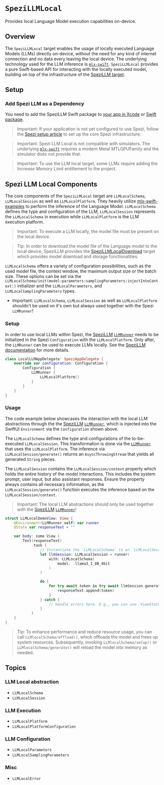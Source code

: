 # ``SpeziLLMLocal``

<!--
#
# This source file is part of the Stanford Spezi open source project
#
# SPDX-FileCopyrightText: 2024 Stanford University and the project authors (see CONTRIBUTORS.md)
#
# SPDX-License-Identifier: MIT
#       
-->

Provides local Language Model execution capabilities on-device.

## Overview


The ``SpeziLLMLocal`` target enables the usage of locally executed Language Models (LLMs) directly on-device, without the need for any kind of internet connection and no data every leaving the local device. The underlying technology used for the LLM inference is [`mlx-swift`](https://github.com/ml-explore/mlx-swift). ``SpeziLLMLocal`` provides a pure Swift-based API for interacting with the locally executed model, building on top of the infrastructure of the [SpeziLLM target](https://swiftpackageindex.com/stanfordspezi/spezillm/documentation/spezillm).

## Setup

### Add Spezi LLM as a Dependency

You need to add the SpeziLLM Swift package to
[your app in Xcode](https://developer.apple.com/documentation/xcode/adding-package-dependencies-to-your-app#) or
[Swift package](https://developer.apple.com/documentation/xcode/creating-a-standalone-swift-package-with-xcode#Add-a-dependency-on-another-Swift-package).

> Important: If your application is not yet configured to use Spezi, follow the [Spezi setup article](https://swiftpackageindex.com/stanfordspezi/spezi/documentation/spezi/initial-setup) to set up the core Spezi infrastructure.
 
> Important: Spezi LLM Local is not compatible with simulators. The underlying [`mlx-swift`](https://github.com/ml-explore/mlx-swift) requires a modern Metal MTLGPUFamily and the simulator does not provide that.

> Important: To use the LLM local target, some LLMs require adding the *Increase Memory Limit* entitlement to the project.

## Spezi LLM Local Components

The core components of the ``SpeziLLMLocal`` target are ``LLMLocalSchema``, ``LLMLocalSession`` as well as ``LLMLocalPlatform``. They heavily utilize [mlx-swift-examples](https://github.com/ml-explore/mlx-swift-examples) to perform the inference of the Language Model. ``LLMLocalSchema`` defines the type and configuration of the LLM, ``LLMLocalSession`` represents the ``LLMLocalSchema`` in execution while ``LLMLocalPlatform`` is the LLM execution platform.

> Important: To execute a LLM locally, the model file must be present on the local device.

> Tip: In order to download the model file of the Language model to the local device, SpeziLLM provides the [SpeziLLMLocalDownload](https://swiftpackageindex.com/stanfordspezi/spezillm/documentation/spezillmlocaldownload) target which provides model download and storage functionalities.

``LLMLocalSchema`` offers a variety of configuration possibilities, such as the used model file, the context window, the maximum output size or the batch size. These options can be set via the ``LLMLocalSchema/init(model:parameters:samplingParameters:injectIntoContext:)`` initializer and the ``LLMLocalParameters``, and ``LLMLocalSamplingParameters`` types.

- Important: ``LLMLocalSchema``, ``LLMLocalSession`` as well as ``LLMLocalPlatform`` shouldn't be used on it's own but always used together with the Spezi `LLMRunner`!

### Setup

In order to use local LLMs within Spezi, the [SpeziLLM](https://swiftpackageindex.com/stanfordspezi/spezillm/documentation/spezillm) [`LLMRunner`](https://swiftpackageindex.com/stanfordspezi/spezillm/documentation/spezillm/llmrunner) needs to be initialized in the Spezi `Configuration` with the ``LLMLocalPlatform``. Only after, the `LLMRunner` can be used to execute LLMs locally.
See the [SpeziLLM documentation](https://swiftpackageindex.com/stanfordspezi/spezillm/documentation/spezillm) for more details.

```swift
class LocalLLMAppDelegate: SpeziAppDelegate {
    override var configuration: Configuration {
        Configuration {
            LLMRunner {
                LLMLocalPlatform()
            }
        }
    }
}
```

### Usage

The code example below showcases the interaction with the local LLM abstractions through the the [SpeziLLM](https://swiftpackageindex.com/stanfordspezi/spezillm/documentation/spezillm) [`LLMRunner`](https://swiftpackageindex.com/stanfordspezi/spezillm/documentation/spezillm/llmrunner), which is injected into the SwiftUI `Environment` via the `Configuration` shown above.

The ``LLMLocalSchema`` defines the type and configurations of the to-be-executed ``LLMLocalSession``. This transformation is done via the [`LLMRunner`](https://swiftpackageindex.com/stanfordspezi/spezillm/documentation/spezillm/llmrunner) that uses the ``LLMLocalPlatform``. The inference via ``LLMLocalSession/generate()`` returns an `AsyncThrowingStream` that yields all generated `String` pieces.

The ``LLMLocalSession`` contains the ``LLMLocalSession/context`` property which holds the entire history of the model interactions. This includes the system prompt, user input, but also assistant responses.
Ensure the property always contains all necessary information, as the ``LLMLocalSession/generate()`` function executes the inference based on the ``LLMLocalSession/context``.

> Important: The local LLM abstractions should only be used together with the [SpeziLLM](https://swiftpackageindex.com/stanfordspezi/spezillm/documentation/spezillm) [`LLMRunner`](https://swiftpackageindex.com/stanfordspezi/spezillm/documentation/spezillm/llmrunner)!

```swift
struct LLMLocalDemoView: View {
    @Environment(LLMRunner.self) var runner
    @State var responseText = ""

    var body: some View {
        Text(responseText)
            .task {
                // Instantiate the `LLMLocalSchema` to an `LLMLocalSession` via the `LLMRunner`.
                let llmSession: LLMLocalSession = runner(
                    with: LLMLocalSchema(
                        model: .llama3_1_8B_4bit
                    )
                )

                do {
                    for try await token in try await llmSession.generate() {
                        responseText.append(token)
                    }
                } catch {
                    // Handle errors here. E.g., you can use `ViewState` and `viewStateAlert` from SpeziViews.
                }
            }
    }
}
```

> Tip: To enhance performance and reduce resource usage, you can call `LLMlocalSchema/offload()`, which offloads the model and frees up system resources. Subsequently, invoking `LLMlocalSchema/setup()` or `LLMlocalSchema/generate()` will reload the model into memory as needed.

## Topics

### LLM Local abstraction

- ``LLMLocalSchema``
- ``LLMLocalSession``

### LLM Execution

- ``LLMLocalPlatform``
- ``LLMLocalPlatformConfiguration``

### LLM Configuration

- ``LLMLocalParameters``
- ``LLMLocalSamplingParameters``

### Misc

- ``LLMLocalError``
